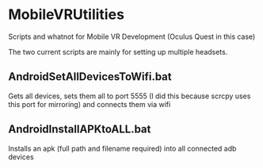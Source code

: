 # MobileVRUtilities
Scripts and whatnot for Mobile VR Development (Oculus Quest in this case)

The two current scripts are mainly for setting up multiple headsets.

## AndroidSetAllDevicesToWifi.bat
Gets all devices, sets them all to port 5555 (I did this because scrcpy uses this port for mirroring) and connects them via wifi

## AndroidInstallAPKtoALL.bat
Installs an apk (full path and filename required) into all connected adb devices
